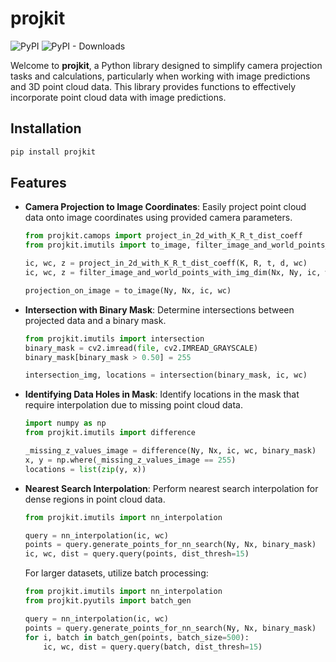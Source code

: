 # projkit
![PyPI](https://img.shields.io/pypi/v/projkit) ![PyPI - Downloads](https://img.shields.io/pypi/dw/projkit)


Welcome to **projkit**, a Python library designed to simplify camera projection tasks and calculations,
particularly when working with image predictions and 3D point cloud data. 
This library provides functions to effectively incorporate point cloud data with image predictions.

## Installation

```sh
pip install projkit
```

## Features

- **Camera Projection to Image Coordinates**: Easily project point cloud data onto image coordinates using provided camera parameters.
  
  ```python
  from projkit.camops import project_in_2d_with_K_R_t_dist_coeff
  from projkit.imutils import to_image, filter_image_and_world_points_with_img_dim

  ic, wc, z = project_in_2d_with_K_R_t_dist_coeff(K, R, t, d, wc)
  ic, wc, z = filter_image_and_world_points_with_img_dim(Nx, Ny, ic, wc)

  projection_on_image = to_image(Ny, Nx, ic, wc)
  ```
  
- **Intersection with Binary Mask**: Determine intersections between projected data and a binary mask.
  
  ```python
  from projkit.imutils import intersection
  binary_mask = cv2.imread(file, cv2.IMREAD_GRAYSCALE)
  binary_mask[binary_mask > 0.50] = 255

  intersection_img, locations = intersection(binary_mask, ic, wc)
  ```
  
- **Identifying Data Holes in Mask**: Identify locations in the mask that require interpolation due to missing point cloud data.
  
  ```python
  import numpy as np
  from projkit.imutils import difference

  _missing_z_values_image = difference(Ny, Nx, ic, wc, binary_mask)
  x, y = np.where(_missing_z_values_image == 255)
  locations = list(zip(y, x))
  ```
  
- **Nearest Search Interpolation**: Perform nearest search interpolation for dense regions in point cloud data.
  
  ```python
  from projkit.imutils import nn_interpolation

  query = nn_interpolation(ic, wc)
  points = query.generate_points_for_nn_search(Ny, Nx, binary_mask)
  ic, wc, dist = query.query(points, dist_thresh=15)
  ```
  
  For larger datasets, utilize batch processing:
  
  ```python
  from projkit.imutils import nn_interpolation
  from projkit.pyutils import batch_gen

  query = nn_interpolation(ic, wc)
  points = query.generate_points_for_nn_search(Ny, Nx, binary_mask)
  for i, batch in batch_gen(points, batch_size=500):
      ic, wc, dist = query.query(batch, dist_thresh=15)
  ```

[comment]: <> (## Installation)

[comment]: <> (To use **projkit**, simply install it using pip:)

[comment]: <> (```sh)

[comment]: <> (pip install projkit)

[comment]: <> (```)

